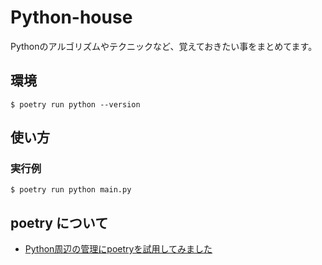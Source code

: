 # Python-house

Pythonのアルゴリズムやテクニックなど、覚えておきたい事をまとめてます。

## 環境

    $ poetry run python --version

## 使い方

### 実行例

    $ poetry run python main.py

## poetry について

- [Python周辺の管理にpoetryを試用してみました](https://blog.tstylestudio.com/2022/04/21/python%e5%91%a8%e8%be%ba%e3%81%ae%e7%ae%a1%e7%90%86%e3%81%abpoetry%e3%82%92%e3%83%86%e3%82%b9%e3%83%88%e3%81%97%e3%81%a6%e3%81%bf%e3%81%be%e3%81%97%e3%81%9f/)
